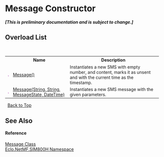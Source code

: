 # Message Constructor 
 _**\[This is preliminary documentation and is subject to change.\]**_


## Overload List
&nbsp;<table><tr><th></th><th>Name</th><th>Description</th></tr><tr><td>![Public method](media/pubmethod.gif "Public method")</td><td><a href="M_Eclo_NetMF_SIM800H_Message__ctor">Message()</a></td><td>
Instantiates a new SMS with empty number, and content, marks it as unsent and with the current time as the timestamp.</td></tr><tr><td>![Public method](media/pubmethod.gif "Public method")</td><td><a href="M_Eclo_NetMF_SIM800H_Message__ctor_1">Message(String, String, MessageState, DateTime)</a></td><td>
Instantiates a new SMS message with the given parameters.</td></tr></table>&nbsp;
<a href="#message-constructor">Back to Top</a>

## See Also


#### Reference
<a href="T_Eclo_NetMF_SIM800H_Message">Message Class</a><br /><a href="N_Eclo_NetMF_SIM800H">Eclo.NetMF.SIM800H Namespace</a><br />